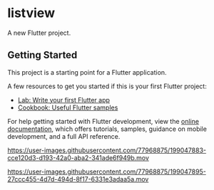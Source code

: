 # listview

A new Flutter project.

## Getting Started

This project is a starting point for a Flutter application.

A few resources to get you started if this is your first Flutter project:

- [Lab: Write your first Flutter app](https://docs.flutter.dev/get-started/codelab)
- [Cookbook: Useful Flutter samples](https://docs.flutter.dev/cookbook)

For help getting started with Flutter development, view the
[online documentation](https://docs.flutter.dev/), which offers tutorials,
samples, guidance on mobile development, and a full API reference.



https://user-images.githubusercontent.com/77968875/199047883-cce120d3-d193-42a0-aba2-341ade6f949b.mov



https://user-images.githubusercontent.com/77968875/199047895-27ccc455-4d7d-494d-8f17-6331e3adaa5a.mov

